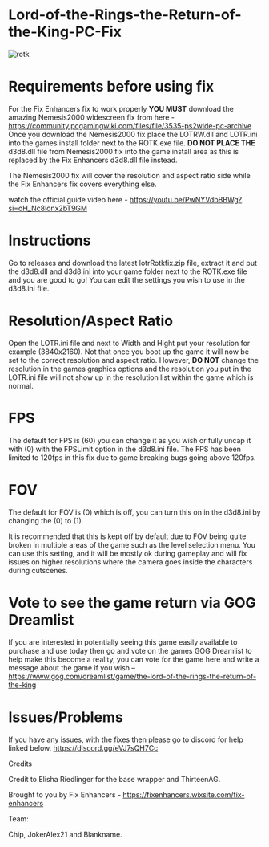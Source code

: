 # Lord-of-the-Rings-the-Return-of-the-King-PC-Fix

![rotk](https://github.com/user-attachments/assets/f91a8508-3f3e-400f-8181-8253e549e347)

# Requirements before using fix
For the Fix Enhancers fix to work properly **YOU MUST** download the amazing Nemesis2000 widescreen fix from here - https://community.pcgamingwiki.com/files/file/3535-ps2wide-pc-archive
Once you download the Nemesis2000 fix place the LOTRW.dll and LOTR.ini into the games install folder next to the ROTK.exe file. **DO NOT PLACE THE** d3d8.dll file from Nemesis2000 fix into the game install area as this is replaced by the Fix Enhancers d3d8.dll file instead.

The Nemesis2000 fix will cover the resolution and aspect ratio side while the Fix Enhancers fix covers everything else.

watch the official guide video here - https://youtu.be/PwNYVdbBBWg?si=oH_Nc8lonx2bT9GM

# Instructions
Go to releases and download the latest lotrRotkfix.zip file, extract it and put the d3d8.dll and d3d8.ini into your game folder next to the ROTK.exe file and you are good to go! You can edit the settings you wish to use in the d3d8.ini file.

# Resolution/Aspect Ratio
Open the LOTR.ini file and next to Width and Hight put your resolution for example (3840x2160). Not that once you boot up the game it will now be set to the correct resolution and aspect ratio. However, **DO NOT** change the resolution in the games graphics options and the resolution you put in the LOTR.ini file will not show up in the resolution list within the game which is normal.

# FPS
The default for FPS is (60) you can change it as you wish or fully uncap it with (0) with the FPSLimit option in the d3d8.ini file. The FPS has been limited to 120fps in this fix due to game breaking bugs going above 120fps.

# FOV
The default for FOV is (0) which is off, you can turn this on in the d3d8.ini by changing the (0) to (1). 

It is recommended that this is kept off by default due to FOV being quite broken in multiple areas of the game such as the level selection menu. You can use this setting, and it will be mostly ok during gameplay and will fix issues on higher resolutions where the camera goes inside the characters during cutscenes.

# Vote to see the game return via GOG Dreamlist
If you are interested in potentially seeing this game easily available to purchase and use today then go and vote on the games GOG Dreamlist to help make this become a reality, you can vote for the game here and write a message about the game if you wish – https://www.gog.com/dreamlist/game/the-lord-of-the-rings-the-return-of-the-king 

# Issues/Problems
If you have any issues, with the fixes then please go to discord for help linked below. https://discord.gg/eVJ7sQH7Cc

Credits

Credit to Elisha Riedlinger for the base wrapper and ThirteenAG.

Brought to you by Fix Enhancers - https://fixenhancers.wixsite.com/fix-enhancers

Team:

Chip, JokerAlex21 and Blankname.
